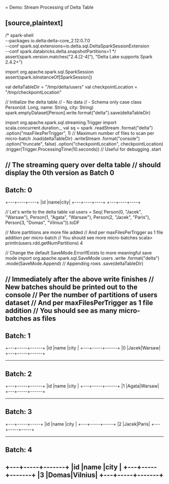 = Demo: Stream Processing of Delta Table

[source,plaintext]
----
/*
spark-shell \
  --packages io.delta:delta-core_2.12:0.7.0 \
  --conf spark.sql.extensions=io.delta.sql.DeltaSparkSessionExtension \
  --conf spark.databricks.delta.snapshotPartitions=1
*/
assert(spark.version.matches("2.4.[2-4]"), "Delta Lake supports Spark 2.4.2+")

import org.apache.spark.sql.SparkSession
assert(spark.isInstanceOf[SparkSession])

val deltaTableDir = "/tmp/delta/users"
val checkpointLocation = "/tmp/checkpointLocation"

// Initialize the delta table
// - No data
// - Schema only
case class Person(id: Long, name: String, city: String)
spark.emptyDataset[Person].write.format("delta").save(deltaTableDir)

import org.apache.spark.sql.streaming.Trigger
import scala.concurrent.duration._
val sq = spark
  .readStream
  .format("delta")
  .option("maxFilesPerTrigger", 1) // Maximum number of files to scan per micro-batch
  .load(deltaTableDir)
  .writeStream
  .format("console")
  .option("truncate", false)
  .option("checkpointLocation", checkpointLocation)
  .trigger(Trigger.ProcessingTime(10.seconds)) // Useful for debugging
  .start

// The streaming query over delta table
// should display the 0th version as Batch 0
-------------------------------------------
Batch: 0
-------------------------------------------
+---+----+----+
|id |name|city|
+---+----+----+
+---+----+----+

// Let's write to the delta table
val users = Seq(
    Person(0, "Jacek", "Warsaw"),
    Person(1, "Agata", "Warsaw"),
    Person(2, "Jacek", "Paris"),
    Person(3, "Domas", "Vilnius")).toDF

// More partitions are more file added
// And per maxFilesPerTrigger as 1 file addition per micro-batch
// You should see more micro-batches
scala> println(users.rdd.getNumPartitions)
4

// Change the default SaveMode.ErrorIfExists to more meaningful save mode
import org.apache.spark.sql.SaveMode
users
  .write
  .format("delta")
  .mode(SaveMode.Append) // Appending rows
  .save(deltaTableDir)

// Immediately after the above write finishes
// New batches should be printed out to the console
// Per the number of partitions of users dataset
// And per maxFilesPerTrigger as 1 file addition
// You should see as many micro-batches as files
-------------------------------------------
Batch: 1
-------------------------------------------
+---+-----+------+
|id |name |city  |
+---+-----+------+
|0  |Jacek|Warsaw|
+---+-----+------+

-------------------------------------------
Batch: 2
-------------------------------------------
+---+-----+------+
|id |name |city  |
+---+-----+------+
|1  |Agata|Warsaw|
+---+-----+------+

-------------------------------------------
Batch: 3
-------------------------------------------
+---+-----+-----+
|id |name |city |
+---+-----+-----+
|2  |Jacek|Paris|
+---+-----+-----+

-------------------------------------------
Batch: 4
-------------------------------------------
+---+-----+-------+
|id |name |city   |
+---+-----+-------+
|3  |Domas|Vilnius|
+---+-----+-------+
----
